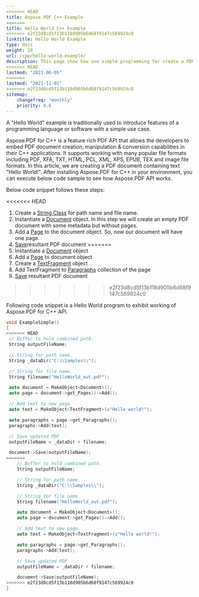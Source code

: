 ```yaml
---
<<<<<<< HEAD
title: Aspose.PDF С++ Example
=======
title: Hello World С++ Example
>>>>>>> e2f23d8cd5f13b118d905b6d68f9147c569924c0
linktitle: Hello World Example
type: docs
weight: 20
url: /cpp/hello-world-example/
description: This page show how use simple programming for create a PDF document containing text - Hello World.
<<<<<<< HEAD
lastmod: "2021-06-05"
=======
lastmod: "2021-11-01"
>>>>>>> e2f23d8cd5f13b118d905b6d68f9147c569924c0
sitemap:
    changefreq: "monthly"
    priority: 0.6
---
```


A "Hello World" example is traditionally used to introduce features of a programming language or software with a simple use case.

Aspose.PDF for C++ is a feature rich PDF API that allows the developers to embed PDF document creation, manipulation & conversion capabilities in their C++ applications. It supports working with many popular file formats including PDF, XFA, TXT, HTML, PCL, XML, XPS, EPUB, TEX and image file formats. In this article, we are creating a PDF document containing text "Hello World!". After installing Aspose.PDF for C++ in your environment, you can execute below code sample to see how Aspose.PDF API works.

Below code snippet follows these steps:

<<<<<<< HEAD
1. Create a [String Class](https://apireference.aspose.com/pdf/cpp/class/system.string) for path name and file name.
1. Instantiate a [Document](https://apireference.aspose.com/pdf/cpp/class/aspose.pdf.document) object. In this step we will create an empty PDF document with some metadata but without pages.
1. Add a [Page](https://apireference.aspose.com/pdf/cpp/class/aspose.pdf.page) to the document object. So, now our document will have one page.
1. [Save](https://apireference.aspose.com/pdf/cpp/class/aspose.pdf.document/#ac082fe8e67b25685fc51d33e804269fa)resultant PDF document
=======
1. Instantiate a [Document](https://apireference.aspose.com/pdf/cpp/class/aspose.pdf.document) object
1. Add a [Page](https://apireference.aspose.com/pdf/cpp/class/aspose.pdf.page) to document object
1. Create a [TextFragment](https://apireference.aspose.com/pdf/cpp/class/aspose.pdf.text.text_fragment) object
1. Add TextFragment to [Paragraphs](https://apireference.aspose.com/pdf/cpp/class/aspose.pdf.paragraphs) collection of the page
1. [Save](https://apireference.aspose.com/pdf/cpp/class/aspose.pdf.document#a0184df207563187be7df37b8dbe443f6) resultant PDF document
>>>>>>> e2f23d8cd5f13b118d905b6d68f9147c569924c0

Following code snippet is a Hello World program to exhibit working of Aspose.PDF for C++ API.

```cpp
void ExampleSimple()
{
<<<<<<< HEAD
 // Buffer to hold combined path.
 String outputFileName;

 // String for path name.
 String _dataDir("C:\\Samples\\");

 // String for file name.
 String filename("HelloWorld_out.pdf");

 auto document = MakeObject<Document>();
 auto page = document->get_Pages()->Add();

 // Add text to new page
 auto text = MakeObject<TextFragment>(u"Hello world!");

 auto paragraphs = page->get_Paragraphs();
 paragraphs->Add(text);

 // Save updated PDF
 outputFileName = _dataDir + filename;

 document->Save(outputFileName);
=======
    // Buffer to hold combined path.
    String outputFileName;

    // String for path name.
    String _dataDir("C:\\Samples\\");

    // String for file name.
    String filename("HelloWorld_out.pdf");

    auto document = MakeObject<Document>();
    auto page = document->get_Pages()->Add();

    // Add text to new page
    auto text = MakeObject<TextFragment>(u"Hello world!");

    auto paragraphs = page->get_Paragraphs();
    paragraphs->Add(text);

    // Save updated PDF
    outputFileName = _dataDir + filename;

    document->Save(outputFileName);
>>>>>>> e2f23d8cd5f13b118d905b6d68f9147c569924c0
}
```
